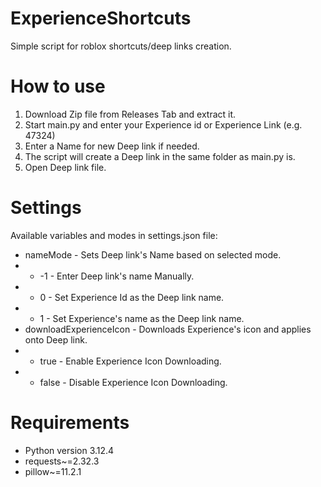 # ExperienceShortcuts
Simple script for roblox shortcuts/deep links creation.
# How to use
1. Download Zip file from Releases Tab and extract it.
2. Start main.py and enter your Experience id or Experience Link (e.g. 47324)
3. Enter a Name for new Deep link if needed.
4. The script will create a Deep link in the same folder as main.py is.
5. Open Deep link file.
# Settings
Available variables and modes in settings.json file:
- nameMode - Sets Deep link's Name based on selected mode.
- - -1 - Enter Deep link's name Manually.
- - 0 - Set Experience Id as the Deep link name.
- - 1 - Set Experience's name as the Deep link name.
- downloadExperienceIcon - Downloads Experience's icon and applies onto Deep link.
- - true - Enable Experience Icon Downloading.
- - false - Disable Experience Icon Downloading.
# Requirements
- Python version 3.12.4
- requests~=2.32.3
- pillow~=11.2.1